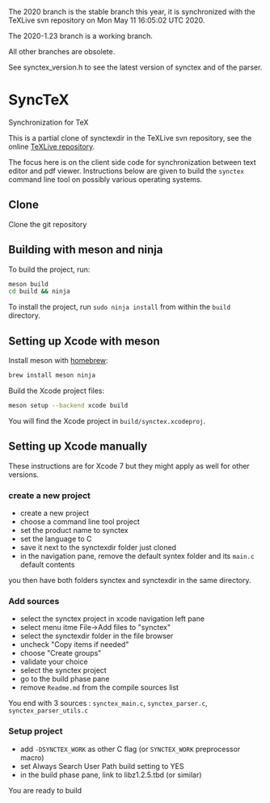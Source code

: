 The 2020 branch is the stable branch this year, it is synchronized with the TeXLive svn repository on Mon May 11 16:05:02 UTC 2020.

The 2020-1.23 branch is a working branch.

All other branches are obsolete.

See synctex_version.h to see the latest version of synctex and of the parser.

# SyncTeX

Synchronization for TeX

This is a partial clone of synctexdir in the TeXLive svn repository, see the online [TeXLive repository](http://www.tug.org/svn/texlive/trunk/Build/source/texk/web2c/synctexdir/).

The focus here is on the client side code for synchronization between text editor and pdf viewer.
Instructions below are given to build the `synctex` command line tool on possibly various operating systems.

## Clone
Clone the git repository

## Building with meson and ninja

To build the project, run:
```sh
meson build
cd build && ninja
```

To install the project, run `sudo ninja install` from within the `build` directory.

## Setting up Xcode with meson

Install meson with [homebrew](https://brew.sh/):
```sh
brew install meson ninja
```

Build the Xcode project files:
```sh
meson setup --backend xcode build
```

You will find the Xcode project in `build/synctex.xcodeproj`.

## Setting up Xcode manually
These instructions are for Xcode 7 but they might apply as well for other versions.

### create a new project

- create a new project
- choose a command line tool project
- set the product name to synctex
- set the language to C
- save it next to the synctexdir folder just cloned
- in the navigation pane, remove the default syntex folder and its `main.c` default contents

you then have both folders synctex and synctexdir in the same directory.

### Add sources

- select the synctex project in xcode navigation left pane
- select menu itme File->Add files to "synctex"
- select the synctexdir folder in the file browser
- uncheck "Copy items if needed"
- choose "Create groups"
- validate your choice
- select the synctex project
- go to the build phase pane
- remove `Readme.md` from the compile sources list

You end with 3 sources : `synctex_main.c`, `synctex_parser.c`, `synctex_parser_utils.c`

### Setup project

- add `-DSYNCTEX_WORK` as other C flag (or `SYNCTEX_WORK` preprocessor macro)
- set Always Search User Path build setting to YES
- in the build phase pane, link to libz1.2.5.tbd (or similar)

You are ready to build
